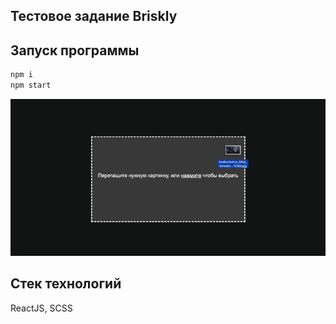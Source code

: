 ## Тестовое задание Briskly


## Запуск программы

```sh
npm i 
npm start
```



![Example](https://github.com/artemmartov/Briskly_test/raw/master/src/gif.gif)



## Стек технологий
ReactJS, SCSS


